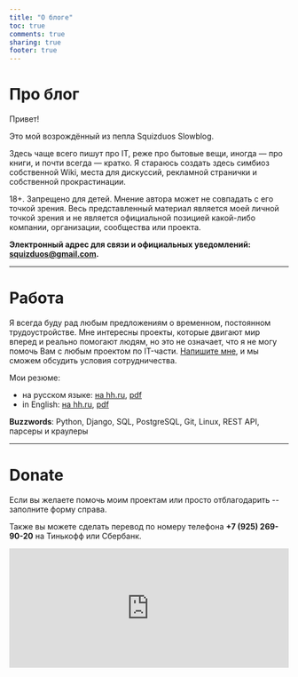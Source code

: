 ```yaml
---
title: "О блоге"
toc: true
comments: true
sharing: true
footer: true
---
```


# Про блог

Привет!

Это мой возрождённый из пепла Squizduos Slowblog. 

Здесь чаще всего пишут про IT, реже про бытовые вещи, иногда — про книги, и почти всегда — кратко. Я стараюсь создать здесь симбиоз собственной Wiki, места для дискуссий, рекламной странички и собственной прокрастинации. 

18+. Запрещено для детей. Мнение автора может не совпадать с его точкой зрения. Весь представленный материал является моей личной точкой зрения и не является официальной позицией какой-либо компании, организации, сообщества или проекта.

**Электронный адрес для связи и официальных уведомлений: [squizduos@gmail.com](mailto:squizduos@gmail.com).**

---

# Работа

Я всегда буду рад любым предложениям о временном, постоянном трудоустройстве. Мне интересны проекты, которые двигают мир вперед и реально помогают людям, но это не означает, что я не могу помочь Вам с любым проектом по IT-части. [Напишите мне](mailto:squizduos@gmail.com), и мы сможем обсудить условия сотрудничества.

Мои резюме:

 * на русском языке: [на hh.ru](https://hh.ru/resume/1324276fff01c796bb0039ed1f6d35326d3230),  [pdf](/hire/CV_RU.pdf)
 * in English: [на hh.ru](http://hh.ru/resume/3187e868ff03195ad80039ed1f66464c704169), [pdf](/hire/CV_US.pdf)

**Buzzwords**: Python, Django, SQL, PostgreSQL, Git, Linux, REST API, парсеры и краулеры

---

# Donate

<div class="row">
    <div class="col-md-6">
        <p>Если вы желаете помочь моим проектам или просто отблагодарить -- заполните форму справа.</p>
        <p>Также вы можете сделать перевод по номеру телефона <b>+7 (925) 269-90-20</b> на Тинькофф или Сбербанк.</p>
    </div>
    <div class="col-md-6">
        <iframe src="https://money.yandex.ru/quickpay/shop-widget?writer=buyer&targets=&targets-hint=&default-sum=100&button-text=11&payment-type-choice=on&mail=on&hint=&successURL=http%3A%2F%2Fwww.squizduos.ru&quickpay=shop&account=410018969117272" width="100%" height="215" frameborder="0" allowtransparency="true" scrolling="no"></iframe>
    </div>
</div>
